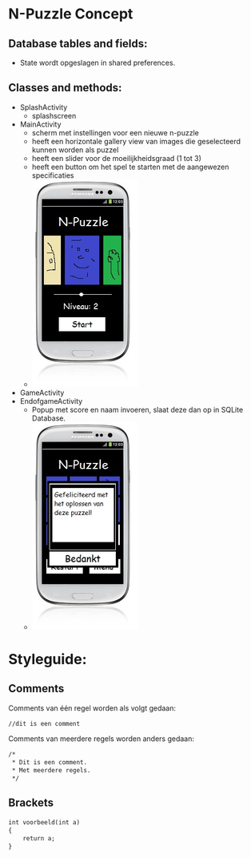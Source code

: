 N-Puzzle Concept
==========

Database tables and fields:
-------------
*	State wordt opgeslagen in shared preferences.


Classes and methods:
-------------
* SplashActivity
	* splashscreen
* MainActivity 	
	* scherm met instellingen voor een nieuwe n-puzzle
	* heeft een horizontale gallery view van images die geselecteerd kunnen worden als puzzel
	* heeft een slider voor de moeilijkheidsgraad (1 tot 3)
	* heeft een button om het spel te starten met de aangewezen specificaties
	* ![Alt text](start_sketch.jpg)
* GameActivity 	
* EndofgameActivity 
	* Popup met score en naam invoeren, slaat deze dan op in SQLite Database.
	* ![Alt text](endgame_sketch.jpg)




Styleguide:
==========
Comments
-------------
Comments van één regel worden als volgt gedaan:
```
//dit is een comment
```
Comments van meerdere regels worden anders gedaan:
```
/*
 * Dit is een comment.
 * Met meerdere regels.
 */
```
Brackets
-------------
```
int voorbeeld(int a)
{
    return a;
}
```
